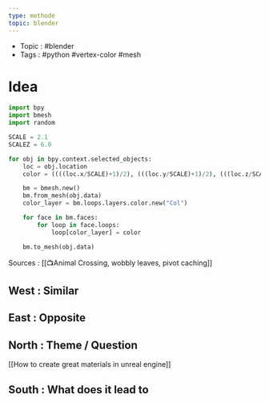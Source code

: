 ```yaml
---
type: methode
topic: blender
---
```

- Topic : #blender 
- Tags : #python #vertex-color #mesh

# Idea

```Python
import bpy
import bmesh
import random

SCALE = 2.1
SCALEZ = 6.0

for obj in bpy.context.selected_objects:
	loc = obj.location
	color = ((((loc.x/SCALE)+1)/2), (((loc.y/SCALE)+1)/2), (((loc.z/SCALEZ)+1)/2), random.uniform(0.0,1.0))

	bm = bmesh.new()
	bm.from_mesh(obj.data)
	color_layer = bm.loops.layers.color.new("Col")

	for face in bm.faces:
		for loop in face.loops:
			loop[color_layer] = color

	bm.to_mesh(obj.data)
```



Sources :
[[📺Animal Crossing, wobbly leaves, pivot caching]]

## West : Similar

## East : Opposite

## North : Theme / Question
[[How to create great materials in unreal engine]]

## South : What does it lead to

